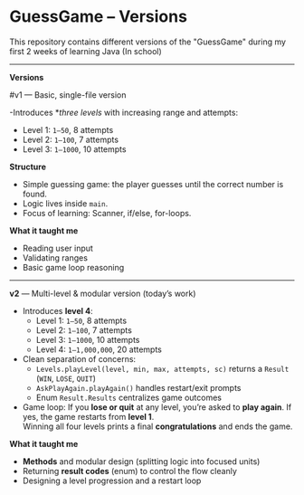 # GuessGame – Versions

This repository contains different versions of the "GuessGame" during my first 2 weeks of learning Java (In school)

---
**Versions**

#v1 — Basic, single-file version

-Introduces **three levels* with increasing range and attempts:
  - Level 1: `1–50`, 8 attempts  
  - Level 2: `1–100`, 7 attempts  
  - Level 3: `1–1000`, 10 attempts

  **Structure**  
 - Simple guessing game: the player guesses until the correct number is found.
 - Logic lives inside `main`.
 - Focus of learning: Scanner, if/else, for-loops.

**What it taught me**
- Reading user input
- Validating ranges
- Basic game loop reasoning

---

**v2** — Multi-level & modular version (today’s work)
- Introduces **level 4**:
  - Level 1: `1–50`, 8 attempts  
  - Level 2: `1–100`, 7 attempts  
  - Level 3: `1–1000`, 10 attempts  
  - Level 4: `1–1,000,000`, 20 attempts
- Clean separation of concerns:
  - `Levels.playLevel(level, min, max, attempts, sc)` returns a `Result` (`WIN`, `LOSE`, `QUIT`)
  - `AskPlayAgain.playAgain()` handles restart/exit prompts
  - Enum `Result.Results` centralizes game outcomes
- Game loop: If you **lose or quit** at any level, you’re asked to **play again**. If yes, the game restarts from **level 1**.  
  Winning all four levels prints a final **congratulations** and ends the game.

**What it taught me**
- **Methods** and modular design (splitting logic into focused units)
- Returning **result codes** (enum) to control the flow cleanly
- Designing a level progression and a restart loop
